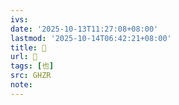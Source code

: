 ```yaml
---
ivs:
date: '2025-10-13T11:27:08+08:00'
lastmod: '2025-10-14T06:42:21+08:00'
title: 󰕲
url: 󰕲
tags: [也]
src: GHZR
note:
---
```

